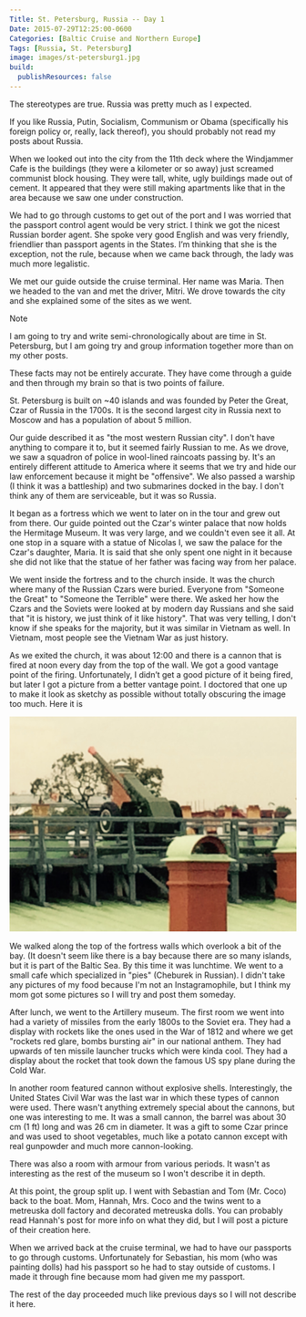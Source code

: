 ```yaml
---
Title: St. Petersburg, Russia -- Day 1
Date: 2015-07-29T12:25:00-0600
Categories: [Baltic Cruise and Northern Europe]
Tags: [Russia, St. Petersburg]
image: images/st-petersburg1.jpg
build:
  publishResources: false
---
```


The stereotypes are true. Russia was pretty much as I expected.

If you like Russia, Putin, Socialism, Communism or Obama (specifically his
foreign policy or, really, lack thereof), you should probably not read my posts
about Russia.

When we looked out into the city from the 11th deck where the Windjammer Cafe is
the buildings (they were a kilometer or so away) just screamed communist block
housing. They were tall, white, ugly buildings made out of cement. It appeared
that they were still making apartments like that in the area because we saw one
under construction.

We had to go through customs to get out of the port and I was worried that the
passport control agent would be very strict. I think we got the nicest Russian
border agent. She spoke very good English and was very friendly, friendlier than
passport agents in the States. I’m thinking that she is the exception, not the
rule, because when we came back through, the lady was much more legalistic.

We met our guide outside the cruise terminal. Her name was Maria. Then we headed
to the van and met the driver, Mitri. We drove towards the city and she
explained some of the sites as we went.

> [!NOTE]
>
> I am going to try and write semi-chronologically about are time in St.
> Petersburg, but I am going try and group information together more than on my
> other posts.
>
> These facts may not be entirely accurate. They have come through a guide and
> then through my brain so that is two points of failure.

St. Petersburg is built on ~40 islands and was founded by Peter the Great, Czar
of Russia in the 1700s. It is the second largest city in Russia next to Moscow
and has a population of about 5 million.

Our guide described it as "the most western Russian city". I don't have anything
to compare it to, but it seemed fairly Russian to me. As we drove, we saw a
squadron of police in wool-lined raincoats passing by.  It's an entirely
different attitude to America where it seems that we try and hide our law
enforcement because it might be "offensive". We also passed a warship (I think
it was a battleship) and two submarines docked in the bay. I don't think any of
them are serviceable, but it was so Russia.

It began as a fortress which we went to later on in the tour and grew out from
there. Our guide pointed out the Czar's winter palace that now holds the
Hermitage Museum. It was very large, and we couldn't even see it all. At one
stop in a square with a statue of Nicolas I, we saw the palace for the Czar's
daughter, Maria. It is said that she only spent one night in it because she did
not like that the statue of her father was facing way from her palace.

We went inside the fortress and to the church inside. It was the church where
many of the Russian Czars were buried. Everyone from "Someone the Great" to
"Someone the Terrible" were there. We asked her how the Czars and the Soviets
were looked at by modern day Russians and she said that "it is history, we just
think of it like history". That was very telling, I don't know if she speaks for
the majority, but it was similar in Vietnam as well. In Vietnam, most people see
the Vietnam War as just history.

As we exited the church, it was about 12:00 and there is a cannon that is fired
at noon every day from the top of the wall. We got a good vantage point of the
firing. Unfortunately, I didn’t get a good picture of it being fired, but later
I got a picture from a better vantage point. I doctored that one up to make it
look as sketchy as possible without totally obscuring the image too much. Here
it is

![Artillery at the fortress of St. Petersburg](images/st-petersburg1.jpg)

We walked along the top of the fortress walls which overlook a bit of the bay.
(It doesn't seem like there is a bay because there are so many islands, but it
is part of the Baltic Sea. By this time it was lunchtime. We went to a small
cafe which specialized in "pies" (Cheburek in Russian). I didn't take any
pictures of my food because I'm not an Instagramophile, but I think my mom got
some pictures so I will try and post them someday.

After lunch, we went to the Artillery museum. The first room we went into had a
variety of missiles from the early 1800s to the Soviet era.  They had a display
with rockets like the ones used in the War of 1812 and where we get "rockets red
glare, bombs bursting air" in our national anthem. They had upwards of ten
missile launcher trucks which were kinda cool. They had a display about the
rocket that took down the famous US spy plane during the Cold War.

In another room featured cannon without explosive shells. Interestingly, the
United States Civil War was the last war in which these types of cannon were
used. There wasn't anything extremely special about the cannons, but one was
interesting to me. It was a small cannon, the barrel was about 30 cm (1 ft) long
and was 26 cm in diameter. It was a gift to some Czar prince and was used to
shoot vegetables, much like a potato cannon except with real gunpowder and much
more cannon-looking.

There was also a room with armour from various periods. It wasn't as interesting
as the rest of the museum so I won't describe it in depth.

At this point, the group split up. I went with Sebastian and Tom (Mr.  Coco)
back to the boat. Mom, Hannah, Mrs. Coco and the twins went to a metreuska doll
factory and decorated metreuska dolls. You can probably read Hannah's post for
more info on what they did, but I will post a picture of their creation here.

When we arrived back at the cruise terminal, we had to have our passports to go
through customs. Unfortunately for Sebastian, his mom (who was painting dolls)
had his passport so he had to stay outside of customs. I made it through fine
because mom had given me my passport.

The rest of the day proceeded much like previous days so I will not describe it
here.
